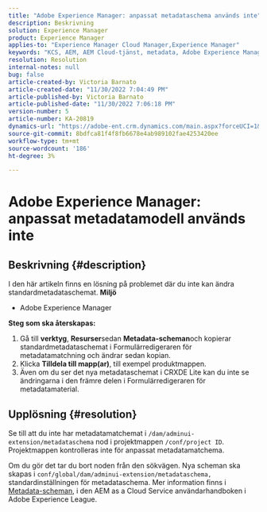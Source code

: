 ```yaml
---
title: "Adobe Experience Manager: anpassat metadataschema används inte"
description: Beskrivning
solution: Experience Manager
product: Experience Manager
applies-to: "Experience Manager Cloud Manager,Experience Manager"
keywords: "KCS, AEM, AEM Cloud-tjänst, metadata, Adobe Experience Manager"
resolution: Resolution
internal-notes: null
bug: false
article-created-by: Victoria Barnato
article-created-date: "11/30/2022 7:04:49 PM"
article-published-by: Victoria Barnato
article-published-date: "11/30/2022 7:06:18 PM"
version-number: 5
article-number: KA-20819
dynamics-url: "https://adobe-ent.crm.dynamics.com/main.aspx?forceUCI=1&pagetype=entityrecord&etn=knowledgearticle&id=179ec9d7-e170-ed11-9561-6045bd006a22"
source-git-commit: 8bdfca81f4f8fb6678e4ab989102fae4253420ee
workflow-type: tm+mt
source-wordcount: '186'
ht-degree: 3%

---
```


# Adobe Experience Manager: anpassat metadatamodell används inte

## Beskrivning {#description}


I den här artikeln finns en lösning på problemet där du inte kan ändra standardmetadataschemat.
<b>Miljö</b>
- Adobe Experience Manager

<b>Steg som ska återskapas:</b>
1. Gå till <b>verktyg</b>, <b>Resurser</b>sedan <b>Metadata-scheman</b>och kopierar standardmetadataschemat i Formulärredigeraren för metadatamatchning och ändrar sedan kopian.
2. Klicka <b>Tilldela till mapp(ar)</b>, till exempel produktmappen.
3. Även om du ser det nya metadataschemat i CRXDE Lite kan du inte se ändringarna i den främre delen i Formulärredigeraren för metadatamaterial.



## Upplösning {#resolution}


Se till att du inte har metadatamatchemat i `/dam/adminui-extension/metadataschema` nod i projektmappen `/conf/project ID`. Projektmappen kontrolleras inte för anpassat metadatamatchema.

Om du gör det tar du bort noden från den sökvägen. Nya scheman ska skapas i `conf/global/dam/adminui-extension/metadataschema,` standardinställningen för metadataschema. Mer information finns i [Metadata-scheman](https://experienceleague.adobe.com/docs/experience-manager-cloud-service/content/assets/manage/metadata-schemas.html), i den AEM as a Cloud Service användarhandboken i Adobe Experience League.
